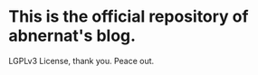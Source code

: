 This is the official repository of abnernat's blog.
===========================================================

LGPLv3 License, thank you.
Peace out.